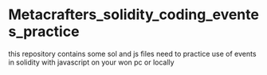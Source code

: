 # Metacrafters_solidity_coding_eventes_practice
this repository contains some sol and js files need to practice use of events in solidity with javascript on your won pc or locally 
